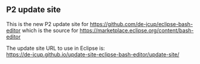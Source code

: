 ## P2 update site

This is the new P2 update site for https://github.com/de-jcup/eclipse-bash-editor which is the source for https://marketplace.eclipse.org/content/bash-editor

The update site URL to use in Eclipse is:  
https://de-jcup.github.io/update-site-eclipse-bash-editor/update-site/
